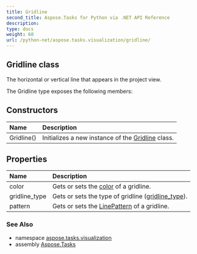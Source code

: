 ```yaml
---
title: Gridline
second_title: Aspose.Tasks for Python via .NET API Reference
description: 
type: docs
weight: 60
url: /python-net/aspose.tasks.visualization/gridline/
---
```


## Gridline class

The horizontal or vertical line that appears in the project view.

The Gridline type exposes the following members:
## Constructors
| Name | Description |
| :- | :- |
|Gridline()|Initializes a new instance of the [Gridline](/tasks/python-net/aspose.tasks.visualization/gridline/) class.|
## Properties
| Name | Description |
| :- | :- |
|color|Gets or sets the [color](/tasks/python-net/aspose.tasks.visualization/gridline/) of a gridline.|
|gridline_type|Gets or sets the type of gridline ([gridline_type](/tasks/python-net/aspose.tasks.visualization/gridline/)).|
|pattern|Gets or sets the [LinePattern](/tasks/python-net/aspose.tasks.visualization/linepattern/) of a gridline.|

### See Also

* namespace [aspose.tasks.visualization](/tasks/python-net/aspose.tasks.visualization/)
* assembly [Aspose.Tasks](/tasks/python-net/)

